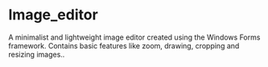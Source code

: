 # Image_editor
A minimalist and lightweight image editor created using the Windows Forms framework. Contains basic features like zoom, drawing, cropping and resizing images..

